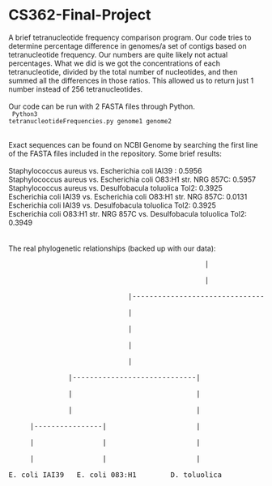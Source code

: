 # CS362-Final-Project
A brief tetranucleotide frequency comparison program. Our code tries to determine percentage difference in genomes/a set of contigs based on tetranucleotide frequency. Our numbers are quite likely not actual percentages. What we did is we got the concentrations of each tetranucleotide, divided by the total number of nucleotides, and then summed all the differences in those ratios. This allowed us to return just 1 number instead of 256 tetranucleotides. <br>
<br>  Our code can be run with 2 FASTA files through Python. <br>
<code>
  Python3 tetranucleotideFrequencies.py genome1 genome2
  </code>
<p>
  <br>
Exact sequences can be found on NCBI Genome by searching the first line of the FASTA files included in the repository. 
Some brief results:
  <br>
<br>Staphylococcus aureus vs. Escherichia coli IAI39 : 0.5956
<br>Staphylococcus aureus vs. Escherichia coli O83:H1 str. NRG 857C: 0.5957
<br>Staphylococcus aureus vs. Desulfobacula toluolica Tol2: 0.3925
<br>Escherichia coli IAI39 vs. Escherichia coli O83:H1 str. NRG 857C: 0.0131
<br>Escherichia coli IAI39 vs. Desulfobacula toluolica Tol2: 0.3925
<br>Escherichia coli O83:H1 str. NRG 857C vs. Desulfobacula toluolica Tol2: 0.3949
<br>
<br>
<br>The real phylogenetic relationships (backed up with our data):
</p>
<pre class="tab">
                                              |
<br>                                              |
<br>                            |-------------------------------------|
<br>                            |                                     |
<br>                            |                                     |
<br>                            |                                     |
<br>                            |                                     |
<br>              |-----------------------------|                     |
<br>              |                             |                     |
<br>              |                             |                     |       
<br>     |----------------|                     |                     |
<br>     |                |                     |                     |
<br>     |                |                     |                     |
<br>E. coli IAI39   E. coli 083:H1        D. toluolica            S. aureus
</pre>
